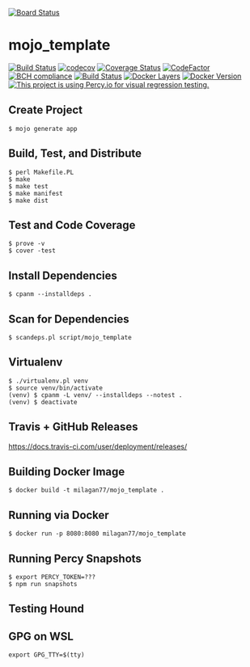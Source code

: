[![Board Status](https://ilaganm.visualstudio.com/7d906663-7767-48ea-9119-acae02e8fae9/284ae090-cf32-4a3c-93ff-dbd45f97e62e/_apis/work/boardbadge/7437db08-c26d-4111-bc6d-dbfdf03ed8e2)](https://ilaganm.visualstudio.com/7d906663-7767-48ea-9119-acae02e8fae9/_boards/board/t/284ae090-cf32-4a3c-93ff-dbd45f97e62e/Microsoft.RequirementCategory)
# mojo_template

[![Build Status](https://travis-ci.com/milagan/mojo_template.svg?branch=master)](https://travis-ci.com/milagan/mojo_template)
[![codecov](https://codecov.io/gh/milagan/mojo_template/branch/master/graph/badge.svg)](https://codecov.io/gh/milagan/mojo_template)
[![Coverage Status](https://coveralls.io/repos/github/milagan/mojo_template/badge.svg?branch=master)](https://coveralls.io/github/milagan/mojo_template?branch=master)
[![CodeFactor](https://www.codefactor.io/repository/github/milagan/mojo_template/badge)](https://www.codefactor.io/repository/github/milagan/mojo_template)
[![BCH compliance](https://bettercodehub.com/edge/badge/milagan/mojo_template?branch=master)](https://bettercodehub.com/)
[![Build Status](https://ilaganm.visualstudio.com/mojo_template/_apis/build/status/milagan.mojo_template?branchName=master)](https://ilaganm.visualstudio.com/mojo_template/_build/latest?definitionId=3&branchName=master)
[![Docker Layers](https://images.microbadger.com/badges/image/milagan77/mojo_template.svg)](https://microbadger.com/images/milagan77/mojo_template)
[![Docker Version](https://images.microbadger.com/badges/version/milagan77/mojo_template.svg)](https://microbadger.com/images/milagan77/mojo_template)
[![This project is using Percy.io for visual regression testing.](https://percy.io/static/images/percy-badge.svg)](https://percy.io/milagan/mojo_template)
## Create Project
```
$ mojo generate app
```

## Build, Test, and Distribute
```
$ perl Makefile.PL
$ make
$ make test
$ make manifest
$ make dist
```

## Test and Code Coverage
```
$ prove -v
$ cover -test
```

## Install Dependencies
```
$ cpanm --installdeps .
```

## Scan for Dependencies
```
$ scandeps.pl script/mojo_template
```

## Virtualenv
```
$ ./virtualenv.pl venv
$ source venv/bin/activate
(venv) $ cpanm -L venv/ --installdeps --notest .
(venv) $ deactivate
```

## Travis + GitHub Releases
https://docs.travis-ci.com/user/deployment/releases/

## Building Docker Image
```
$ docker build -t milagan77/mojo_template .
```

## Running via Docker
```
$ docker run -p 8080:8080 milagan77/mojo_template
```

## Running Percy Snapshots
```
$ export PERCY_TOKEN=???
$ npm run snapshots
```

## Testing Hound

## GPG on WSL
```
export GPG_TTY=$(tty)
```